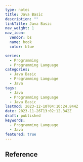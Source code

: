 ```yaml
---
type: notes
title: Java Basic
description: ""
linkTitle: Java Basic
nav_weight: 1
nav_icon:
  vendor: bs
  name: book
  color: blue

series:
  - Programming
  - Programming Language
categories:
  - Java Basic
  - Programming Language
  - Java
tags:
  - Java
  - Programming Language
  - Java Basic
lastmod: 2023-12-10T04:10:24.844Z
date: 2023-11-26T13:02:12.342Z
draft: published
keywords:
  - Programming Language
  - Java
featured: true
---
```


## Reference
